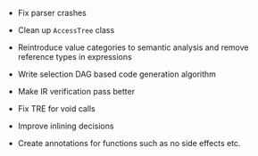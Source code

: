 - Fix parser crashes

- Clean up `AccessTree` class

- Reintroduce value categories to semantic analysis and remove reference types in expressions

- Write selection DAG based code generation algorithm

- Make IR verification pass better  

- Fix TRE for void calls

- Improve inlining decisions

- Create annotations for functions such as no side effects etc.

